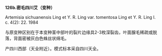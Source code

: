 **126b.密毛四川艾（变种）**

Artemisia sichuanensis Ling et Y. R. Ling var. tomentosa Ling et Y. R. Ling l. c. 4(2): 22. 1984

与原变种区别在于本变种茎中部叶的裂片边缘具2-3枚深裂齿，叶面腺毛稀疏或脱落，背面密被灰白色蛛丝状绵毛。

产四川西部（天全附近）。模式标本采自四川天全。
